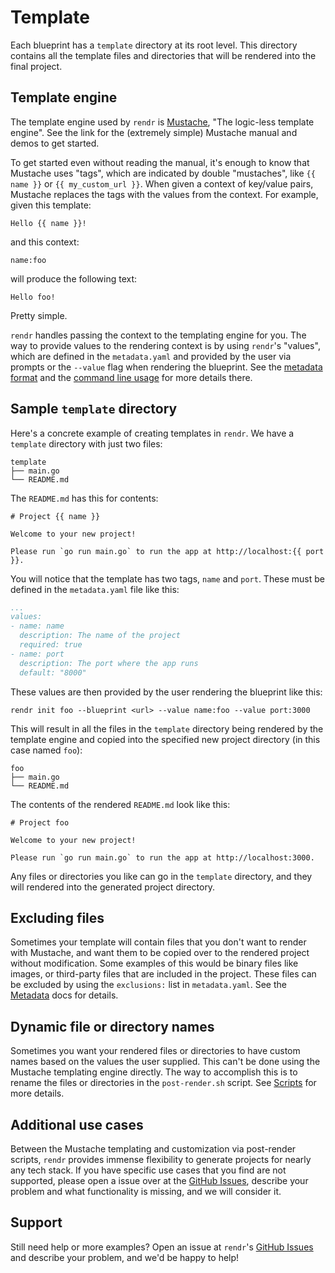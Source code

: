 # Template

Each blueprint has a `template` directory at its root level. This directory
contains all the template files and directories that will be rendered into the
final project.

## Template engine

The template engine used by `rendr` is [Mustache](http://mustache.github.io),
"The logic-less template engine". See the link for the (extremely simple)
Mustache manual and demos to get started.

To get started even without reading the manual, it's enough to know that
Mustache uses "tags", which are indicated by double "mustaches", like `{{ name
}}` or `{{ my_custom_url }}`. When given a context of key/value pairs, Mustache
replaces the tags with the values from the context. For example, given this
template:

	Hello {{ name }}!

and this context:

	name:foo

will produce the following text:

	Hello foo!

Pretty simple.

`rendr` handles passing the context to the templating engine for you. The way
to provide values to the rendering context is by using `rendr`'s "values",
which are defined in the `metadata.yaml` and provided by the user via prompts
or the `--value` flag when rendering the blueprint. See the [metadata
format](metadata.md) and the [command line usage](usage.md) for more details
there.

## Sample `template` directory

Here's a concrete example of creating templates in `rendr`. We have a `template`
directory with just two files:

	template
	├── main.go
	└── README.md

The `README.md` has this for contents:

	# Project {{ name }}

	Welcome to your new project!

	Please run `go run main.go` to run the app at http://localhost:{{ port }}.

You will notice that the template has two tags, `name` and `port`. These must
be defined in the `metadata.yaml` file like this:

```yaml
...
values:
- name: name
  description: The name of the project
  required: true
- name: port
  description: The port where the app runs
  default: "8000"
```

These values are then provided by the user rendering the blueprint like this:

	rendr init foo --blueprint <url> --value name:foo --value port:3000

This will result in all the files in the `template` directory being rendered by
the template engine and copied into the specified new project directory (in
this case named `foo`):

	foo
	├── main.go
	└── README.md

The contents of the rendered `README.md` look like this:

	# Project foo

	Welcome to your new project!

	Please run `go run main.go` to run the app at http://localhost:3000.

Any files or directories you like can go in the `template` directory, and they
will rendered into the generated project directory.

## Excluding files

Sometimes your template will contain files that you don't want to render with
Mustache, and want them to be copied over to the rendered project without
modification. Some examples of this would be binary files like images, or
third-party files that are included in the project. These files can be excluded
by using the `exclusions:` list in `metadata.yaml`. See the
[Metadata](metadata.md) docs for details.

## Dynamic file or directory names

Sometimes you want your rendered files or directories to have custom names
based on the values the user supplied. This can't be done using the Mustache
templating engine directly. The way to accomplish this is to rename the files
or directories in the `post-render.sh` script. See [Scripts](scripts.md) for
more details.

## Additional use cases

Between the Mustache templating and customization via post-render scripts,
`rendr` provides immense flexibility to generate projects for nearly any tech
stack. If you have specific use cases that you find are not supported, please
open a issue over at the [GitHub Issues](https://github.com/jamf/rendr/issues),
describe your problem and what functionality is missing, and we will consider
it.

## Support

Still need help or more examples? Open an issue at `rendr`'s [GitHub
Issues](https://github.com/jamf/rendr/issues) and describe your problem, and
we'd be happy to help!
